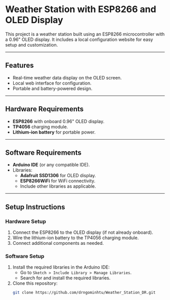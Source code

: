 # Weather Station with ESP8266 and OLED Display

This project is a weather station built using an ESP8266 microcontroller with a 0.96" OLED display. It includes a local configuration website for easy setup and customization.

---

## Features
- Real-time weather data display on the OLED screen.
- Local web interface for configuration.
- Portable and battery-powered design.

---

## Hardware Requirements
- **ESP8266** with onboard 0.96" OLED display.
- **TP4056** charging module.
- **Lithium-ion battery** for portable power.

---

## Software Requirements
- **Arduino IDE** (or any compatible IDE).
- Libraries:
  - **Adafruit SSD1306** for OLED display.
  - **ESP8266WiFi** for WiFi connectivity.
  - Include other libraries as applicable.

---

## Setup Instructions

### Hardware Setup
1. Connect the ESP8266 to the OLED display (if not already onboard).
2. Wire the lithium-ion battery to the TP4056 charging module.
3. Connect additional components as needed.

### Software Setup
1. Install the required libraries in the Arduino IDE:
   - Go to `Sketch > Include Library > Manage Libraries`.
   - Search for and install the required libraries.
2. Clone this repository:
   ```bash
   git clone https://github.com/drngominhtu/Weather_Station_DR.git
